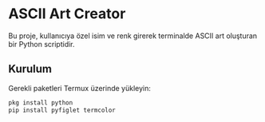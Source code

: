 # ASCII Art Creator

Bu proje, kullanıcıya özel isim ve renk girerek terminalde ASCII art oluşturan bir Python scriptidir.

## Kurulum

Gerekli paketleri Termux üzerinde yükleyin:

```sh
pkg install python
pip install pyfiglet termcolor

